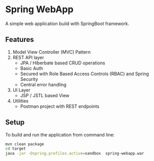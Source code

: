 # Spring WebApp
A simple web application build with SpringBoot framework.

## Features
1. Model View Controller (MVC) Pattern
2. REST API layer
    * JPA / Hiberbate based CRUD operations
    * Basic Auth
    * Secured with Role Based Access Controls (RBAC) and Spring Security 
    * Central error handling
3. UI Layer
    * JSP / JSTL based View
4. Utilities
    * Postman project with REST endpoints

## Setup
To build and run the application from command line:
```sh
mvn clean package
cd target
java -jar -Dspring.profiles.active=sandbox  spring-webapp.war
```




